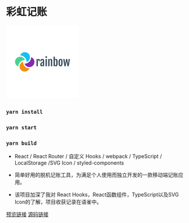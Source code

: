 

# 彩虹记账
![RUNOOB 图标](public\rainbow.png)

### `yarn install`


### `yarn start`


### `yarn build`


* React / React Router / 自定义 Hooks / webpack / TypeScript / LocalStorage /SVG Icon / styled-components

* 简单好用的脱机记账工具，为满足个人使用而独立开发的一款移动端记账应用。

* 该项目加深了我对 React Hooks，React函数组件，TypeScript以及SVG Icon的了解，项目收获记录在语雀中。


[预览链接](https://gouson.github.io/rainbow-bookkeeping)
[源码链接](https://github.com/Gouson/icebookkeeping-react)
